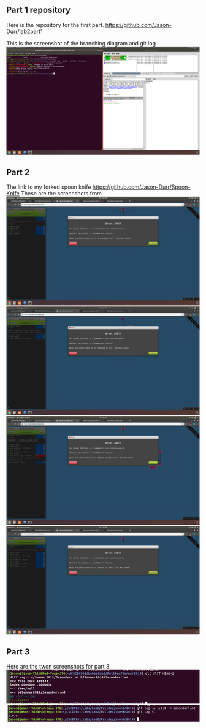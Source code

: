 ## Part 1 repository
Here is the repository for the first part.
https://github.com/Jason-Durr/lab2part1

This is the screenshot of the branching diagram and git log
<img src="part1_6.png">

## Part 2
The link to my forked spoon knife
https://github.com/Jason-Durr/Spoon-Knife
These are the screenshots from 
<img src="part2_1.png">
<img src="part2_2.png">
<img src="part2_3.png">
<img src="part2_4.png">

## Part 3
Here are the twon screenshots for part 3
<img src="part3_2.png">
<img src="part3_1.png">

